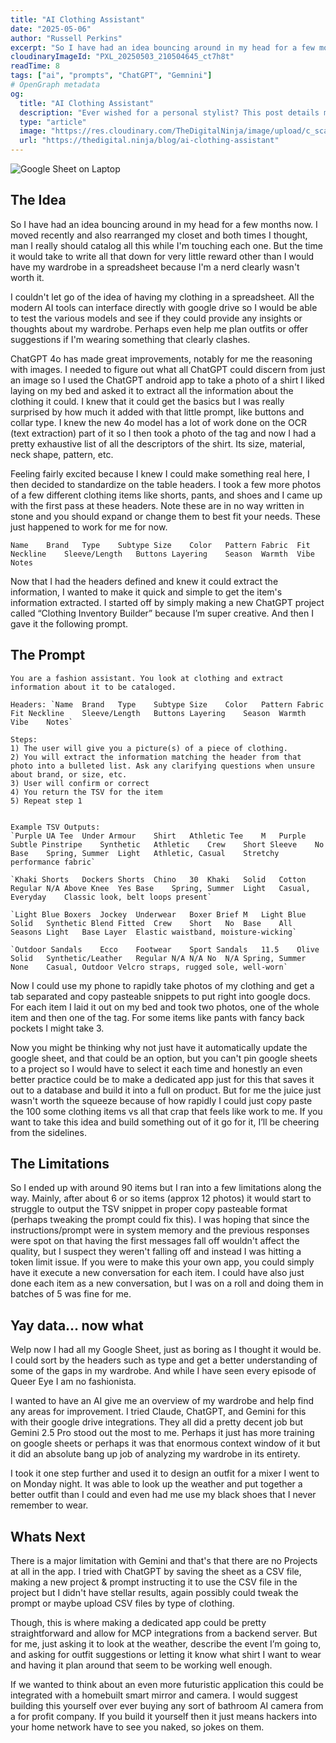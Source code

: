 ```yaml
---
title: "AI Clothing Assistant" 
date: "2025-05-06"
author: "Russell Perkins" 
excerpt: "So I have had an idea bouncing around in my head for a few months now. I moved recently and also rearranged my closet and both times I thought, man I really should catalog all this while I'm touching each one."
cloudinaryImageId: "PXL_20250503_210504645_ct7h8t"
readTime: 8
tags: ["ai", "prompts", "ChatGPT", "Gemnini"]
# OpenGraph metadata
og:
  title: "AI Clothing Assistant"
  description: "Ever wished for a personal stylist? This post details my journey in building an AI clothing assistant, from image-based cataloging with ChatGPT to intelligent wardrobe analysis."
  type: "article" 
  image: "https://res.cloudinary.com/TheDigitalNinja/image/upload/c_scale,w_1200/PXL_20250503_210504645_ct7h8t"
  url: "https://thedigital.ninja/blog/ai-clothing-assistant" 
---
```


![Google Sheet on Laptop](https://res.cloudinary.com/TheDigitalNinja/image/upload/c_scale,w_1200/PXL_20250503_210504645_ct7h8t)

## The Idea
So I have had an idea bouncing around in my head for a few months now. I moved recently and also rearranged my closet and both times I thought, man I really should catalog all this while I'm touching each one. But the time it would take to write all that down for very little reward other than I would have my wardrobe in a spreadsheet because I'm a nerd clearly wasn't worth it. 

I couldn't let go of the idea of having my clothing in a spreadsheet. All the modern AI tools can interface directly with google drive so I would be able to test the various models and see if they could provide any insights or thoughts about my wardrobe. Perhaps even help me plan outfits or offer suggestions if I'm wearing something that clearly clashes. 

ChatGPT 4o has made great improvements, notably for me the reasoning with images. I needed to figure out what all ChatGPT could discern from just an image so I used the ChatGPT android app to take a photo of a shirt I liked laying on my bed and asked it to extract all the information about the clothing it could. I knew that it could get the basics but I was really surprised by how much it added with that little prompt, like buttons and collar type. I knew the new 4o model has a lot of work done on the OCR (text extraction) part of it so I then took a photo of the tag and now I had a pretty exhaustive list of all the descriptors of the shirt. Its size, material, neck shape, pattern, etc. 

Feeling fairly excited because I knew I could make something real here, I then decided to standardize on the table headers. I took a few more photos of a few different clothing items like shorts, pants, and shoes and I came up with the first pass at these headers. Note these are in no way written in stone and you should expand or change them to best fit your needs. These just happened to work for me for now.

```
Name	Brand	Type	Subtype	Size	Color	Pattern	Fabric	Fit	Neckline	Sleeve/Length	Buttons	Layering	Season	Warmth	Vibe	Notes
```

Now that I had the headers defined and knew it could extract the information, I wanted to make it quick and simple to get the item's information extracted. I started off by simply making a new ChatGPT project called “Clothing Inventory Builder” because I’m super creative. And then I gave it the following prompt.


## The Prompt
```
You are a fashion assistant. You look at clothing and extract information about it to be cataloged. 

Headers: `Name	Brand	Type	Subtype	Size	Color	Pattern	Fabric	Fit	Neckline	Sleeve/Length	Buttons	Layering	Season	Warmth	Vibe	Notes`

Steps:
1) The user will give you a picture(s) of a piece of clothing. 
2) You will extract the information matching the header from that photo into a bulleted list. Ask any clarifying questions when unsure about brand, or size, etc. 
3) User will confirm or correct
4) You return the TSV for the item
5) Repeat step 1


Example TSV Outputs:
`Purple UA Tee	Under Armour	Shirt	Athletic Tee	M	Purple	Subtle Pinstripe	Synthetic	Athletic	Crew	Short Sleeve	No	Base	Spring, Summer	Light	Athletic, Casual	Stretchy performance fabric`

`Khaki Shorts	Dockers	Shorts	Chino	30	Khaki	Solid	Cotton	Regular	N/A	Above Knee	Yes	Base	Spring, Summer	Light	Casual, Everyday	Classic look, belt loops present`

`Light Blue Boxers	Jockey	Underwear	Boxer Brief	M	Light Blue	Solid	Synthetic Blend	Fitted	Crew	Short	No	Base	All Seasons	Light	Base Layer	Elastic waistband, moisture-wicking`

`Outdoor Sandals	Ecco	Footwear	Sport Sandals	11.5	Olive	Solid	Synthetic/Leather	Regular	N/A	N/A	No	N/A	Spring, Summer	None	Casual, Outdoor	Velcro straps, rugged sole, well-worn`

```

Now I could use my phone to rapidly take photos of my clothing and get a tab separated and copy pasteable snippets to put right into google docs. For each item I laid it out on my bed and took two photos, one of the whole item and then one of the tag. For some items like pants with fancy back pockets I might take 3. 

Now you might be thinking why not just have it automatically update the google sheet, and that could be an option, but you can't pin google sheets to a project so I would have to select it each time and honestly an even better practice could be to make a dedicated app just for this that saves it out to a database and build it into a full on product. But for me the juice just wasn't worth the squeeze because of how rapidly I could just copy paste the 100 some clothing items vs all that crap that feels like work to me. If you want to take this idea and build something out of it go for it, I’ll be cheering from the sidelines. 

## The Limitations
So I ended up with around 90 items but I ran into a few limitations along the way. Mainly, after about 6 or so items (approx 12 photos) it would start to struggle to output the TSV snippet in proper copy pasteable format (perhaps tweaking the prompt could fix this). I was hoping that since the instructions/prompt were in system memory and the previous responses were spot on that having the first messages fall off wouldn't affect the quality, but I suspect they weren't falling off and instead I was hitting a token limit issue. If you were to make this your own app, you could simply have it execute a new conversation for each item. I could have also just done each item as a new conversation, but I was on a roll and doing them in batches of 5 was fine for me. 

## Yay data... now what
Welp now I had all my Google Sheet, just as boring as I thought it would be. I could sort by the headers such as type and get a better understanding of some of the gaps in my wardrobe. And while I have seen every episode of Queer Eye I am no fashionista.

I wanted to have an AI give me an overview of my wardrobe and help find any areas for improvement. I tried Claude, ChatGPT, and Gemini for this with their google drive integrations. They all did a pretty decent job but Gemini 2.5 Pro stood out the most to me. Perhaps it just has more training on google sheets or perhaps it was that enormous context window of it but it did an absolute bang up job of analyzing my wardrobe in its entirety. 

I took it one step further and used it to design an outfit for a mixer I went to on Monday night. It was able to look up the weather and put together a better outfit than I could and even had me use my black shoes that I never remember to wear. 

## Whats Next

There is a major limitation with Gemini and that's that there are no Projects at all in the app. I tried with ChatGPT by saving the sheet as a CSV file, making a new project & prompt instructing it to use the CSV file in the project but I didn't have stellar results, again possibly could tweak the prompt or maybe upload CSV files by type of clothing. 

Though, this is where making a dedicated app could be pretty straightforward and allow for MCP integrations from a backend server.  But for me, just asking it to look at the weather, describe the event I’m going to, and asking for outfit suggestions or letting it know what shirt I want to wear and having it plan around that seem to be working well enough. 

If we wanted to think about an even more futuristic application this could be integrated with a homebuilt smart mirror and camera. I would suggest building this yourself over ever buying any sort of bathroom AI camera from a for profit company. If you build it yourself then it just means hackers into your home network have to see you naked, so jokes on them. 
